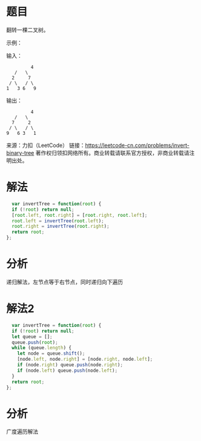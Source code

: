 
# 题目

翻转一棵二叉树。

示例：

输入：

    		 4
       /   \
      2     7
     / \   / \
    1   3 6   9

输出：

     		 4
       /   \
      7     2
     / \   / \
    9   6 3   1
来源：力扣（LeetCode）
链接：https://leetcode-cn.com/problems/invert-binary-tree
著作权归领扣网络所有。商业转载请联系官方授权，非商业转载请注明出处。

# 解法

```javascript
  var invertTree = function(root) {
  if (!root) return null;
  [root.left, root.right] = [root.right, root.left];
  root.left = invertTree(root.left);
  root.right = invertTree(root.right);
  return root;
};
```

# 分析

递归解法，左节点等于右节点，同时递归向下遍历

# 解法2

```javascript
  var invertTree = function(root) {
  if (!root) return null;
  let queue = [];
  queue.push(root);
  while (queue.length) {
    let node = queue.shift();
    [node.left, node.right] = [node.right, node.left];
    if (node.right) queue.push(node.right);
    if (node.left) queue.push(node.left);
  }
  return root;
};
```

# 分析

   广度遍历解法
